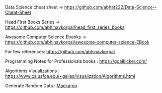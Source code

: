 Data Science cheat sheet -> https://github.com/abhat222/Data-Science--Cheat-Sheet

Head First Books Series -> https://github.com/abhinavkorpal/head_first_series_books

Awesome Computer Science Ebooks -> https://github.com/abhinavkorpal/awesome-computer-science-EBook

For few references: https://github.com/abhinavkorpal

Programming Notes for Professionals books : https://goalkicker.com/

Algorithms Visualizations : https://www.cs.usfca.edu/~galles/visualization/Algorithms.html

Generate Random Data : [Mackaroo](https://www.mockaroo.com/)

